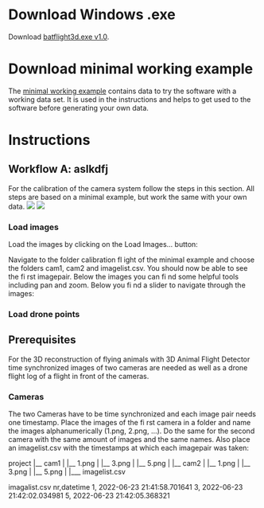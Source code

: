 # Download Windows .exe
Download [batflight3d.exe v1.0](https://github.com/christofhapp/batflight3d/releases/download/v1.0/batflight3d.exe).

# Download minimal working example
The [minimal working example](https://github.com/christofhapp/batflight3d/releases/download/v1.0/minimal_working_example.zip) contains data to try the software with a working data set. It is used in the instructions and helps to get used to the software before generating your own data.

# Instructions
## Workflow A: aslkdfj
For the calibration of the camera system follow the steps in this section. All steps are based on a minimal example, but work the
same with your own data.
![](https://christofhapp.lima.zone/wp-content/uploads/2023/09/alldronepoints.png)
![](https://christofhapp.lima.zone/wp-content/uploads/2023/09/slider-1024x451.png)

### Load images
Load the images by clicking on the Load Images... button:

Navigate to the folder calibration fl ight of the minimal example and choose the folders cam1, cam2 and imagelist.csv.
You should now be able to see the fi rst imagepair. Below the images you can fi nd some helpful tools including pan and zoom.
Below you fi nd a slider to navigate through the images:

### Load drone points


## Prerequisites
For the 3D reconstruction of flying animals with 3D Animal Flight Detector time synchronized images of two cameras are needed
as well as a drone flight log of a flight in front of the cameras.

### Cameras
The two Cameras have to be time synchronized and each image pair needs one timestamp. Place the images of the fi rst camera
in a folder and name the images alphanumerically (1.png, 2.png, ...). Do the same for the second camera with the same amount
of images and the same names. Also place an imagelist.csv with the timestamps at which each imagepair was taken:

project
|__ cam1
|   |__ 1.png
|   |__ 3.png
|   |__ 5.png
|
|__ cam2
|   |__ 1.png
|   |__ 3.png
|   |__ 5.png
|
|___ imagelist.csv

imagalist.csv
nr,datetime
1, 2022-06-23 21:41:58.701641
3, 2022-06-23 21:42:02.034981
5, 2022-06-23 21:42:05.368321
